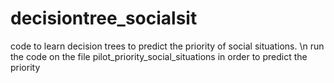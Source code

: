 # decisiontree_socialsit
code to learn decision trees to predict the priority of social situations. \n
run the code on the file pilot_priority_social_situations in order to predict the priority


